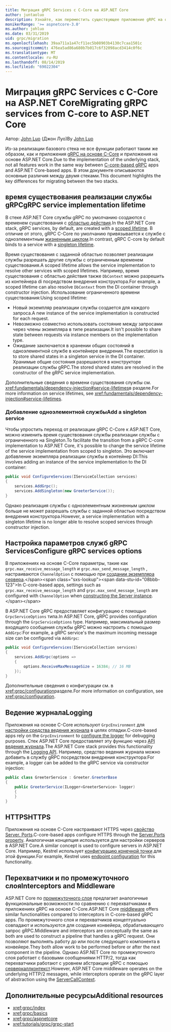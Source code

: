 ```yaml
---
title: Миграция gRPC Services с C-Core на ASP.NET Core
author: juntaoluo
description: Узнайте, как переместить существующее приложение gRPC на основе C-Core для выполнения на вершине стека ASP.NET Core.
monikerRange: '>= aspnetcore-3.0'
ms.author: johluo
ms.date: 03/31/2019
uid: grpc/migration
ms.openlocfilehash: 39aa711a1a47cf11ec5b08903b4130c7caa1501c
ms.sourcegitcommit: 476ea5ad86a680b7b017c6f32098acd3414c0f6c
ms.translationtype: MT
ms.contentlocale: ru-RU
ms.lasthandoff: 08/14/2019
ms.locfileid: "69022304"
---
```

# <a name="migrating-grpc-services-from-c-core-to-aspnet-core"></a><span data-ttu-id="08bbb-103">Миграция gRPC Services с C-Core на ASP.NET Core</span><span class="sxs-lookup"><span data-stu-id="08bbb-103">Migrating gRPC services from C-core to ASP.NET Core</span></span>

<span data-ttu-id="08bbb-104">Автор: [John Luo](https://github.com/juntaoluo) (Джон Луо)</span><span class="sxs-lookup"><span data-stu-id="08bbb-104">By [John Luo](https://github.com/juntaoluo)</span></span>

<span data-ttu-id="08bbb-105">Из-за реализации базового стека не все функции работают таким же образом, как и приложения [gRPC на основе C-Core](https://grpc.io/blog/grpc-stacks) и приложения на основе ASP.NET Core.</span><span class="sxs-lookup"><span data-stu-id="08bbb-105">Due to the implementation of the underlying stack, not all features work in the same way between [C-core-based gRPC](https://grpc.io/blog/grpc-stacks) apps and ASP.NET Core-based apps.</span></span> <span data-ttu-id="08bbb-106">В этом документе описываются основные различия между двумя стеками.</span><span class="sxs-lookup"><span data-stu-id="08bbb-106">This document highlights the key differences for migrating between the two stacks.</span></span>

## <a name="grpc-service-implementation-lifetime"></a><span data-ttu-id="08bbb-107">время существования реализации службы gRPC</span><span class="sxs-lookup"><span data-stu-id="08bbb-107">gRPC service implementation lifetime</span></span>

<span data-ttu-id="08bbb-108">В стеке ASP.NET Core службы gRPC по умолчанию создаются с временем существования с [областью действия](xref:fundamentals/dependency-injection#service-lifetimes).</span><span class="sxs-lookup"><span data-stu-id="08bbb-108">In the ASP.NET Core stack, gRPC services, by default, are created with a [scoped lifetime](xref:fundamentals/dependency-injection#service-lifetimes).</span></span> <span data-ttu-id="08bbb-109">В отличие от этого, gRPC C-Core по умолчанию привязывается к службе с одноэлементным [жизненным циклом](xref:fundamentals/dependency-injection#service-lifetimes).</span><span class="sxs-lookup"><span data-stu-id="08bbb-109">In contrast, gRPC C-core by default binds to a service with a [singleton lifetime](xref:fundamentals/dependency-injection#service-lifetimes).</span></span>

<span data-ttu-id="08bbb-110">Время существования с заданной областью позволяет реализации службы разрешать другие службы с ограниченным временем существования.</span><span class="sxs-lookup"><span data-stu-id="08bbb-110">A scoped lifetime allows the service implementation to resolve other services with scoped lifetimes.</span></span> <span data-ttu-id="08bbb-111">Например, время существования с областью действия также `DbContext` можно разрешить из контейнера di посредством внедрения конструктора.</span><span class="sxs-lookup"><span data-stu-id="08bbb-111">For example, a scoped lifetime can also resolve `DbContext` from the DI container through constructor injection.</span></span> <span data-ttu-id="08bbb-112">Использование ограниченного времени существования:</span><span class="sxs-lookup"><span data-stu-id="08bbb-112">Using scoped lifetime:</span></span>

* <span data-ttu-id="08bbb-113">Новый экземпляр реализации службы создается для каждого запроса.</span><span class="sxs-lookup"><span data-stu-id="08bbb-113">A new instance of the service implementation is constructed for each request.</span></span>
* <span data-ttu-id="08bbb-114">Невозможно совместно использовать состояние между запросами через члены экземпляра в типе реализации.</span><span class="sxs-lookup"><span data-stu-id="08bbb-114">It isn't possible to share state between requests via instance members on the implementation type.</span></span>
* <span data-ttu-id="08bbb-115">Ожидание заключается в хранении общих состояний в одноэлементной службе в контейнере внедрения.</span><span class="sxs-lookup"><span data-stu-id="08bbb-115">The expectation is to store shared states in a singleton service in the DI container.</span></span> <span data-ttu-id="08bbb-116">Хранимые общие состояния разрешаются в конструкторе реализации службы gRPC.</span><span class="sxs-lookup"><span data-stu-id="08bbb-116">The stored shared states are resolved in the constructor of the gRPC service implementation.</span></span>

<span data-ttu-id="08bbb-117">Дополнительные сведения о времени существования службы см. <xref:fundamentals/dependency-injection#service-lifetimes>в разделе.</span><span class="sxs-lookup"><span data-stu-id="08bbb-117">For more information on service lifetimes, see <xref:fundamentals/dependency-injection#service-lifetimes>.</span></span>

### <a name="add-a-singleton-service"></a><span data-ttu-id="08bbb-118">Добавление одноэлементной службы</span><span class="sxs-lookup"><span data-stu-id="08bbb-118">Add a singleton service</span></span>

<span data-ttu-id="08bbb-119">Чтобы упростить переход от реализации gRPC C-Core к ASP.NET Core, можно изменить время существования службы реализации службы с ограниченного на Singleton.</span><span class="sxs-lookup"><span data-stu-id="08bbb-119">To facilitate the transition from a gRPC C-core implementation to ASP.NET Core, it's possible to change the service lifetime of the service implementation from scoped to singleton.</span></span> <span data-ttu-id="08bbb-120">Это включает добавление экземпляра реализации службы в контейнер DI:</span><span class="sxs-lookup"><span data-stu-id="08bbb-120">This involves adding an instance of the service implementation to the DI container:</span></span>

```csharp
public void ConfigureServices(IServiceCollection services)
{
    services.AddGrpc();
    services.AddSingleton(new GreeterService());
}
```

<span data-ttu-id="08bbb-121">Однако реализация службы с одноэлементным жизненным циклом больше не может разрешать службы с заданной областью посредством внедрения конструктора.</span><span class="sxs-lookup"><span data-stu-id="08bbb-121">However, a service implementation with a singleton lifetime is no longer able to resolve scoped services through constructor injection.</span></span>

## <a name="configure-grpc-services-options"></a><span data-ttu-id="08bbb-122">Настройка параметров служб gRPC Services</span><span class="sxs-lookup"><span data-stu-id="08bbb-122">Configure gRPC services options</span></span>

<span data-ttu-id="08bbb-123">В приложениях на основе C-Core параметры, такие как `grpc.max_receive_message_length` и `grpc.max_send_message_length` , настраиваются `ChannelOption` с помощью при [создании экземпляра сервера](https://grpc.io/grpc/csharp/api/Grpc.Core.Server.html#Grpc_Core_Server__ctor_System_Collections_Generic_IEnumerable_Grpc_Core_ChannelOption__).</span><span class="sxs-lookup"><span data-stu-id="08bbb-123">In C-core-based apps, settings such as `grpc.max_receive_message_length` and `grpc.max_send_message_length` are configured with `ChannelOption` when [constructing the Server instance](https://grpc.io/grpc/csharp/api/Grpc.Core.Server.html#Grpc_Core_Server__ctor_System_Collections_Generic_IEnumerable_Grpc_Core_ChannelOption__).</span></span>

<span data-ttu-id="08bbb-124">В ASP.NET Core gRPC предоставляет конфигурацию с помощью `GrpcServiceOptions` типа.</span><span class="sxs-lookup"><span data-stu-id="08bbb-124">In ASP.NET Core, gRPC provides configuration through the `GrpcServiceOptions` type.</span></span> <span data-ttu-id="08bbb-125">Например, максимальный размер входящего сообщения службы gRPC можно настроить с помощью `AddGrpc`:</span><span class="sxs-lookup"><span data-stu-id="08bbb-125">For example, a gRPC service's the maximum incoming message size can be configured via `AddGrpc`:</span></span>

```csharp
public void ConfigureServices(IServiceCollection services)
{
    services.AddGrpc(options =>
    {
        options.ReceiveMaxMessageSize = 16384; // 16 MB
    });
}
```

<span data-ttu-id="08bbb-126">Дополнительные сведения о конфигурации см. в <xref:grpc/configuration>разделе.</span><span class="sxs-lookup"><span data-stu-id="08bbb-126">For more information on configuration, see <xref:grpc/configuration>.</span></span>

## <a name="logging"></a><span data-ttu-id="08bbb-127">Ведение журнала</span><span class="sxs-lookup"><span data-stu-id="08bbb-127">Logging</span></span>

<span data-ttu-id="08bbb-128">Приложения на основе C-Core используют `GrpcEnvironment` для [настройки средства ведения журнала](https://grpc.io/grpc/csharp/api/Grpc.Core.GrpcEnvironment.html?q=size#Grpc_Core_GrpcEnvironment_SetLogger_Grpc_Core_Logging_ILogger_) в целях отладки.</span><span class="sxs-lookup"><span data-stu-id="08bbb-128">C-core-based apps rely on the `GrpcEnvironment` to [configure the logger](https://grpc.io/grpc/csharp/api/Grpc.Core.GrpcEnvironment.html?q=size#Grpc_Core_GrpcEnvironment_SetLogger_Grpc_Core_Logging_ILogger_) for debugging purposes.</span></span> <span data-ttu-id="08bbb-129">Стек ASP.NET Core предоставляет эту функцию через [API ведения журнала](xref:fundamentals/logging/index).</span><span class="sxs-lookup"><span data-stu-id="08bbb-129">The ASP.NET Core stack provides this functionality through the [Logging API](xref:fundamentals/logging/index).</span></span> <span data-ttu-id="08bbb-130">Например, средство ведения журнала можно добавить в службу gRPC посредством внедрения конструктора:</span><span class="sxs-lookup"><span data-stu-id="08bbb-130">For example, a logger can be added to the gRPC service via constructor injection:</span></span>

```csharp
public class GreeterService : Greeter.GreeterBase
{
    public GreeterService(ILogger<GreeterService> logger)
    {
    }
}
```

## <a name="https"></a><span data-ttu-id="08bbb-131">HTTPS</span><span class="sxs-lookup"><span data-stu-id="08bbb-131">HTTPS</span></span>

<span data-ttu-id="08bbb-132">Приложения на основе C-Core настраивают HTTPS через [свойство Server. Ports](https://grpc.io/grpc/csharp/api/Grpc.Core.Server.html#Grpc_Core_Server_Ports).</span><span class="sxs-lookup"><span data-stu-id="08bbb-132">C-core-based apps configure HTTPS through the [Server.Ports property](https://grpc.io/grpc/csharp/api/Grpc.Core.Server.html#Grpc_Core_Server_Ports).</span></span> <span data-ttu-id="08bbb-133">Аналогичная концепция используется для настройки серверов в ASP.NET Core.</span><span class="sxs-lookup"><span data-stu-id="08bbb-133">A similar concept is used to configure servers in ASP.NET Core.</span></span> <span data-ttu-id="08bbb-134">Например, Kestrel использует [конфигурацию конечной точки](xref:fundamentals/servers/kestrel#endpoint-configuration) для этой функции.</span><span class="sxs-lookup"><span data-stu-id="08bbb-134">For example, Kestrel uses [endpoint configuration](xref:fundamentals/servers/kestrel#endpoint-configuration) for this functionality.</span></span>

## <a name="interceptors-and-middleware"></a><span data-ttu-id="08bbb-135">Перехватчики и по промежуточного слоя</span><span class="sxs-lookup"><span data-stu-id="08bbb-135">Interceptors and Middleware</span></span>

<span data-ttu-id="08bbb-136">ASP.NET Core по [промежуточного слоя](xref:fundamentals/middleware/index) предлагает аналогичные функциональные возможности по сравнению с перехватчиками в приложениях gRPC на основе C-Core.</span><span class="sxs-lookup"><span data-stu-id="08bbb-136">ASP.NET Core [middleware](xref:fundamentals/middleware/index) offers similar functionalities compared to interceptors in C-core-based gRPC apps.</span></span> <span data-ttu-id="08bbb-137">По промежуточного слоя и перехватчиков концептуально совпадают и используются для создания конвейера, обрабатывающего запрос gRPC.</span><span class="sxs-lookup"><span data-stu-id="08bbb-137">Middleware and interceptors are conceptually the same as both are used to construct a pipeline that handles a gRPC request.</span></span> <span data-ttu-id="08bbb-138">Они позволяют выполнять работу до или после следующего компонента в конвейере.</span><span class="sxs-lookup"><span data-stu-id="08bbb-138">They both allow work to be performed before or after the next component in the pipeline.</span></span> <span data-ttu-id="08bbb-139">Однако ASP.NET Core по промежуточного слоя работает с базовыми сообщениями HTTP/2, тогда как перехватчики работают с уровнем абстракции gRPC с помощью [серверкаллконтекст](https://grpc.io/grpc/csharp/api/Grpc.Core.ServerCallContext.html).</span><span class="sxs-lookup"><span data-stu-id="08bbb-139">However, ASP.NET Core middleware operates on the underlying HTTP/2 messages, while interceptors operate on the gRPC layer of abstraction using the [ServerCallContext](https://grpc.io/grpc/csharp/api/Grpc.Core.ServerCallContext.html).</span></span>

## <a name="additional-resources"></a><span data-ttu-id="08bbb-140">Дополнительные ресурсы</span><span class="sxs-lookup"><span data-stu-id="08bbb-140">Additional resources</span></span>

* <xref:grpc/index>
* <xref:grpc/basics>
* <xref:grpc/aspnetcore>
* <xref:tutorials/grpc/grpc-start>
